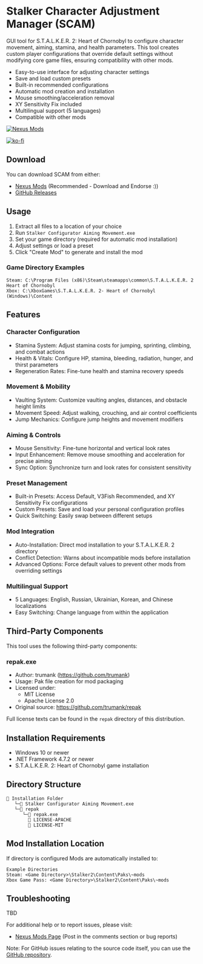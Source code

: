 # Stalker Character Adjustment Manager (SCAM)

GUI tool for S.T.A.L.K.E.R. 2: Heart of Chornobyl to configure character movement, aiming, stamina, and health parameters. This tool creates custom player configurations that override default settings without modifying core game files, ensuring compatibility with other mods.

- Easy-to-use interface for adjusting character settings
- Save and load custom presets
- Built-in recommended configurations
- Automatic mod creation and installation
- Mouse smoothing/acceleration removal
- XY Sensitivity Fix included
- Multilingual support (5 languages)
- Compatible with other mods

[![Nexus Mods](https://img.shields.io/badge/Nexus%20Mods-SCAM-orange)](https://www.nexusmods.com/stalker2heartofchornobyl/mods/672)

[![ko-fi](https://ko-fi.com/img/githubbutton_sm.svg)](https://ko-fi.com/R5R21752O5)

## Download

You can download SCAM from either:
- [Nexus Mods](https://www.nexusmods.com/stalker2heartofchornobyl/mods/672) (Recommended - Download and Endorse :))
- [GitHub Releases](https://github.com/v3fish/SCAMStalkerConfigurator/releases)

## Usage

1. Extract all files to a location of your choice
2. Run `Stalker Configurator Aiming Movement.exe`
4. Set your game directory (required for automatic mod installation)
5. Adjust settings or load a preset
7. Click "Create Mod" to generate and install the mod

### Game Directory Examples

```console
Steam: C:\Program Files (x86)\Steam\steamapps\common\S.T.A.L.K.E.R. 2 Heart of Chornobyl
Xbox: C:\XboxGames\S.T.A.L.K.E.R. 2- Heart of Chornobyl (Windows)\Content
```

## Features

### Character Configuration
- Stamina System: Adjust stamina costs for jumping, sprinting, climbing, and combat actions
- Health & Vitals: Configure HP, stamina, bleeding, radiation, hunger, and thirst parameters
- Regeneration Rates: Fine-tune health and stamina recovery speeds
### Movement & Mobility
- Vaulting System: Customize vaulting angles, distances, and obstacle height limits
- Movement Speed: Adjust walking, crouching, and air control coefficients
- Jump Mechanics: Configure jump heights and movement modifiers
### Aiming & Controls
- Mouse Sensitivity: Fine-tune horizontal and vertical look rates
- Input Enhancement: Remove mouse smoothing and acceleration for precise aiming
- Sync Option: Synchronize turn and look rates for consistent sensitivity
### Preset Management
- Built-in Presets: Access Default, V3Fish Recommended, and XY Sensitivity Fix configurations
- Custom Presets: Save and load your personal configuration profiles
- Quick Switching: Easily swap between different setups
### Mod Integration
- Auto-Installation: Direct mod installation to your S.T.A.L.K.E.R. 2 directory
- Conflict Detection: Warns about incompatible mods before installation
- Advanced Options: Force default values to prevent other mods from overriding settings
### Multilingual Support
- 5 Languages: English, Russian, Ukrainian, Korean, and Chinese localizations
- Easy Switching: Change language from within the application

## Third-Party Components

This tool uses the following third-party components:

### repak.exe
- Author: trumank (https://github.com/trumank)
- Usage: Pak file creation for mod packaging
- Licensed under:
  - MIT License
  - Apache License 2.0
- Original source: https://github.com/trumank/repak

Full license texts can be found in the `repak` directory of this distribution.

## Installation Requirements

- Windows 10 or newer
- .NET Framework 4.7.2 or newer
- S.T.A.L.K.E.R. 2: Heart of Chornobyl game installation

## Directory Structure

```
📁 Installation Folder
   └─📄 Stalker Configurator Aiming Movement.exe
   └─📁 repak
      └─📄 repak.exe
        📄 LICENSE-APACHE
        📄 LICENSE-MIT
```

## Mod Installation Location

If directory is configured Mods are automatically installed to:
```
Example Directories
Steam: <Game Directory>\Stalker2\Content\Paks\~mods
Xbox Game Pass: <Game Directory>\Stalker2\Content\Paks\~mods
```

## Troubleshooting

TBD

For additional help or to report issues, please visit:
- [Nexus Mods Page](https://www.nexusmods.com/stalker2heartofchornobyl/mods/672) (Post in the comments section or bug reports)

Note: For GitHub issues relating to the source code itself, you can use the [GitHub repository](https://github.com/v3fish/SCAMStalkerConfigurator).

